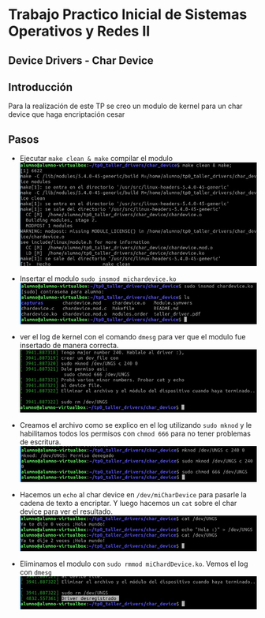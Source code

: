 # Trabajo Practico Inicial de Sistemas Operativos y Redes II
## Device Drivers - Char Device
## Introducción
Para la realización de este TP se creo un modulo de kernel para un char device que haga encriptación cesar


## Pasos

* Ejecutar ```make clean & make``` compilar el modulo
![](capturas/1makeclean.jpg)

* Insertar el modulo ```sudo insmod michardevice.ko``` 
![](capturas/2insert.jpg)

* ver el log de kernel con el comando ```dmesg``` para ver que el modulo fue insertado de manera correcta. 
![](capturas/3logkernel.jpg)

* Creamos el archivo como se explico en el log utilizando ```sudo mknod``` y le habilitamos todos los permisos con ```chmod 666``` para no tener problemas de escritura.
![](capturas/4mknod.jpg)

* Hacemos un ```echo``` al char device en ```/dev/miCharDevice``` para pasarle la cadena de texto a encriptar. Y luego hacemos un ```cat``` sobre el char device para ver el resultado.
![](capturas/5catandecho.jpg)

* Eliminamos el modulo con ```sudo rmmod miChardDevice.ko```. Vemos el log con ```dmesg```
![](capturas/6remove.jpg)


